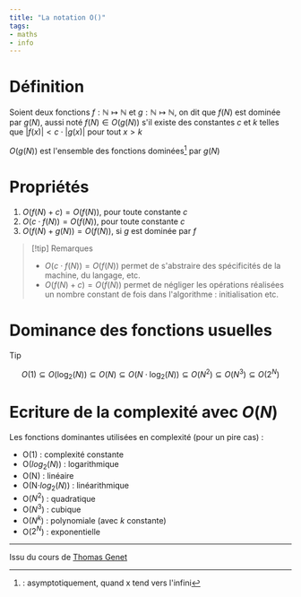 ```yaml
---
title: "La notation O()"
tags:
- maths
- info
---
```


# Définition

Soient deux fonctions $f : \mathbb{N} \mapsto \mathbb{N}$ et $g : \mathbb{N} \mapsto \mathbb{N}$, on dit que $f(N)$ est dominée par $g(N)$, aussi noté $f(N) \in O(g(N))$ s'il existe des constantes $c$ et $k$ telles que $|f(x)|<c\cdot |g(x)|$ pour tout $x>k$

$O(g(N))$ est l'ensemble des fonctions dominées[^1] par $g(N)$

[^1]: : asymptotiquement, quand x tend vers l'infini

# Propriétés

1. $O(f(N)+c)=O(f(N))$, pour toute constante $c$
2. $O(c\cdot f(N))=O(f(N))$, pour toute constante $c$
3. $O(f(N)+g(N))=O(f(N))$, si $g$ est dominée par $f$

> [!tip] Remarques
> 
> - $O(c\cdot f(N))=O(f(N))$ permet de s'abstraire des spécificités de la machine, du langage, etc.
> - $O(f(N)+c)=O(f(N))$ permet de négliger les opérations réalisées un nombre constant de fois dans l'algorithme : initialisation etc.

# Dominance des fonctions usuelles

> [!tip]
> $$O(1)\subseteq O(\log_{2}(N))\subseteq O(N)\subseteq O(N\cdot\log_{2}(N))\subseteq O(N^{2})\subseteq O(N^{3}) \subseteq O(2^{N})$$

# Ecriture de la complexité avec $O(N)$

Les fonctions dominantes utilisées en complexité (pour un pire cas) :
- O(1) : complexité constante
- O($log_{2}(N)$) : logarithmique
- O(N) : linéaire
-  O(N$\cdot log_{2}(N)$) : linéarithmique
- O($N^2$) : quadratique
- O($N^3$) : cubique
- O($N^k$) : polynomiale (avec $k$ constante)
- O($2^N$) : exponentielle

---
Issu du cours de [Thomas Genet](http://people.irisa.fr/Thomas.Genet/)